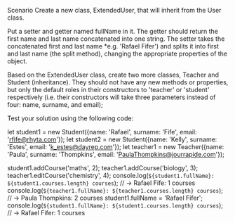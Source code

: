 Scenario
Create a new class, ExtendedUser, that will inherit from the User class.

Put a setter and getter named fullName in it. The getter should return the first name and last name concatenated into one string. The setter takes the concatenated first and last name *e.g. 'Rafael Fifer') and splits it into first and last name (the split method), changing the appropriate properties of the object.

Based on the ExtendedUser class, create two more classes, Teacher and Student (inheritance). They should not have any new methods or properties, but only the default roles in their constructors to 'teacher' or 'student' respectively (i.e. their constructors will take three parameters instead of four: name, surname, and email);

Test your solution using the following code:

let student1 = new Student({name: 'Rafael', surname: 'Fife', email: 'rfife@rhyta.com'});
let student2 = new Student({name: 'Kelly', surname: 'Estes', email: 'k_estes@dayrep.com'});
let teacher1 = new Teacher({name: 'Paula', surname: 'Thompkins', email: 'PaulaThompkins@jourrapide.com'});

student1.addCourse('maths', 2);
teacher1.addCourse('biology', 3);
teacher1.editCourse('chemistry', 4);
console.log(`${student1.fullName}: ${student1.courses.length} courses`); // -> Rafael Fife: 1 courses
console.log(`${teacher1.fullName}: ${teacher1.courses.length} courses`); // -> Paula Thompkins: 2 courses
student1.fullName = 'Rafael Fifer';
console.log(`${student1.fullName}: ${student1.courses.length} courses`); // -> Rafael Fifer: 1 courses
